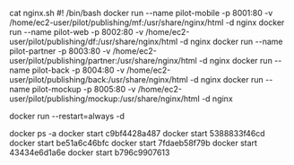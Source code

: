 cat nginx.sh
#! /bin/bash
docker run --name pilot-mobile  -p 8001:80 -v /home/ec2-user/pilot/publishing/mf:/usr/share/nginx/html -d nginx
docker run --name pilot-web     -p 8002:80 -v /home/ec2-user/pilot/publishing/df:/usr/share/nginx/html -d nginx
docker run --name pilot-partner -p 8003:80 -v /home/ec2-user/pilot/publishing/partner:/usr/share/nginx/html -d nginx
docker run --name pilot-back    -p 8004:80 -v /home/ec2-user/pilot/publishing/back:/usr/share/nginx/html -d nginx
docker run --name pilot-mockup  -p 8005:80 -v /home/ec2-user/pilot/publishing/mockup:/usr/share/nginx/html -d nginx

docker run --restart=always -d <container>

docker ps -a
docker start c9bf4428a487
docker start 5388833f46cd
docker start be51a6c46bfc
docker start 7fdaeb58f79b
docker start 43434e6d1a6e
docker start b796c9907613
